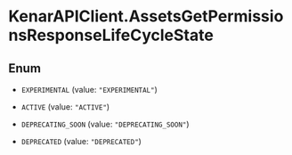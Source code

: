 # KenarAPIClient.AssetsGetPermissionsResponseLifeCycleState

## Enum


* `EXPERIMENTAL` (value: `"EXPERIMENTAL"`)

* `ACTIVE` (value: `"ACTIVE"`)

* `DEPRECATING_SOON` (value: `"DEPRECATING_SOON"`)

* `DEPRECATED` (value: `"DEPRECATED"`)


